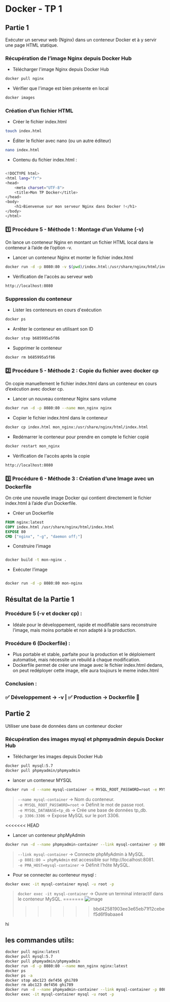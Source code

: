 
# Docker - TP 1

## Partie 1
Exécuter un serveur web (Nginx) dans un conteneur Docker et à y servir une page HTML statique.

### Récupération de l’image Nginx depuis Docker Hub


- Télécharger l'image Nginx depuis Docker Hub

```bash
docker pull nginx
```

- Vérifier que l'image est bien présente en local
```bash
docker images
```

### Création d’un fichier HTML

- Créer le fichier index.html
```bash
touch index.html
```

- Éditer le fichier avec nano (ou un autre éditeur)
```bash
nano index.html
```
- Contenu du fichier index.html :

```bash

<!DOCTYPE html>
<html lang="fr">
<head>
    <meta charset="UTF-8">
    <title>Mon TP Docker</title>
</head>
<body>
    <h1>Bienvenue sur mon serveur Nginx dans Docker !</h1>
</body>
</html>

```
### 1️⃣ Procédure 5 - Méthode 1 : Montage d’un Volume (-v)

On lance un conteneur Nginx en montant un fichier HTML local dans le conteneur à l’aide de l’option -v.

- Lancer un conteneur Nginx et monter le fichier index.html

```bash
docker run -d -p 8080:80 -v $(pwd)/index.html:/usr/share/nginx/html/index.html nginx
```

- Vérification de l'accès au serveur web

```bash
http://localhost:8080
```

### Suppression du conteneur

- Lister les conteneurs en cours d'exécution
```bash
docker ps
```
- Arrêter le conteneur en utilisant son ID

```bash
docker stop b685995a5f86
```
- Supprimer le conteneur

```bash
docker rm b685995a5f86
```


### 2️⃣ Procédure 5 - Méthode 2 : Copie du fichier avec docker cp

On copie manuellement le fichier index.html dans un conteneur en cours d’exécution avec docker cp.

- Lancer un nouveau conteneur Nginx sans volume

```bash
docker run -d -p 8080:80 --name mon_nginx nginx
```
- Copier le fichier index.html dans le conteneur

```bash
docker cp index.html mon_nginx:/usr/share/nginx/html/index.html
```
- Redémarrer le conteneur pour prendre en compte le fichier copié

```bash
docker restart mon_nginx
```

- Vérification de l'accès après la copie
```bash
http://localhost:8080
```

### 3️⃣ Procédure 6 - Méthode 3 : Création d’une Image avec un Dockerfile

On crée une nouvelle image Docker qui contient directement le fichier index.html à l’aide d’un Dockerfile.

- Créer un Dockerfile

```Dockerfile
FROM nginx:latest
COPY index.html /usr/share/nginx/html/index.html
EXPOSE 80
CMD ["nginx", "-g", "daemon off;"]
```
- Construire l’image
```bash

docker build -t mon-nginx .
```
- Exécuter l’image
```bash

docker run -d -p 8080:80 mon-nginx
```
## Résultat de la Partie 1
### Procédure 5 (-v et docker cp) :
- Idéale pour le développement, rapide et modifiable sans reconstruire l’image, mais moins portable et non adapté à la production.  
### Procédure 6 (Dockerfile) :
- Plus portable et stable, parfaite pour la production et le déploiement automatisé, mais nécessite un rebuild à chaque modification.
- Dockerfile permet de créer une image avec le fichier index.html dedans, on peut redéployer cette image, elle aura toujours le meme index.html
 ### Conclusion :

### ✅ Développement → -v | ✅ Production → Dockerfile 🚀


## Partie 2

Utiliser une base de données dans un conteneur docker

### Récupération des images mysql et phpmyadmin depuis Docker Hub


- Télécharger les images depuis Docker Hub

```bash
docker pull mysql:5.7
docker pull phpmyadmin/phpmyadmin

```
- lancer un conteneur MYSQL
```bash
docker run -d --name mysql-container -e MYSQL_ROOT_PASSWORD=root -e MYSQL_DATABASE=tp_db -p 3306:3306 mysql:5.7
```
 > `--name mysql-container` → Nom du conteneur.  
 > `-e MYSQL_ROOT_PASSWORD=root` → Définit le mot de passe root.  
 > `-e MYSQL_DATABASE=tp_db` → Crée une base de données tp_db.  
 > `-p 3306:3306` → Expose MySQL sur le port 3306.  

<<<<<<< HEAD
- Lancer un conteneur phpMyAdmin
```bash
docker run -d --name phpmyadmin-container --link mysql-container -p 8081:80 -e PMA_HOST=mysql-container phpmyadmin/phpmyadmin
```
> `--link mysql-container` → Connecte phpMyAdmin à MySQL.  
> `-p 8081:80 → phpMyAdmin` est accessible sur http://localhost:8081.  
> `-e PMA_HOST=mysql-container` → Définit l’hôte MySQL.  

- Pour se connecter au conteneur mysql :
```bash
docker exec -it mysql-container mysql -u root -p
```

> `docker exec -it mysql-container` → Ouvre un terminal interactif dans le conteneur MySQL.
=======
![image](https://github.com/user-attachments/assets/1aec0412-20e8-418b-b838-4b3059139d03)
>>>>>>> bbd42581903ee3e65eb71f12cebef5d6f9abaae4

hi

## les commandes utils:
```bash
docker pull nginx:latest
docker pull mysql:5.7
docker pull phpmyadmin/phpmyadmin
docker run -d -p 8080:80 --name mon_nginx nginx:latest
docker ps
docker ps -a
docker stop abc123 def456 ghi789
docker rm abc123 def456 ghi789
docker run -d --name phpmyadmin-container --link mysql-container -p 8081:80 -e PMA_HOST=mysql-container phpmyadmin/phpmyadmin
docker exec -it mysql-container mysql -u root -p

```
